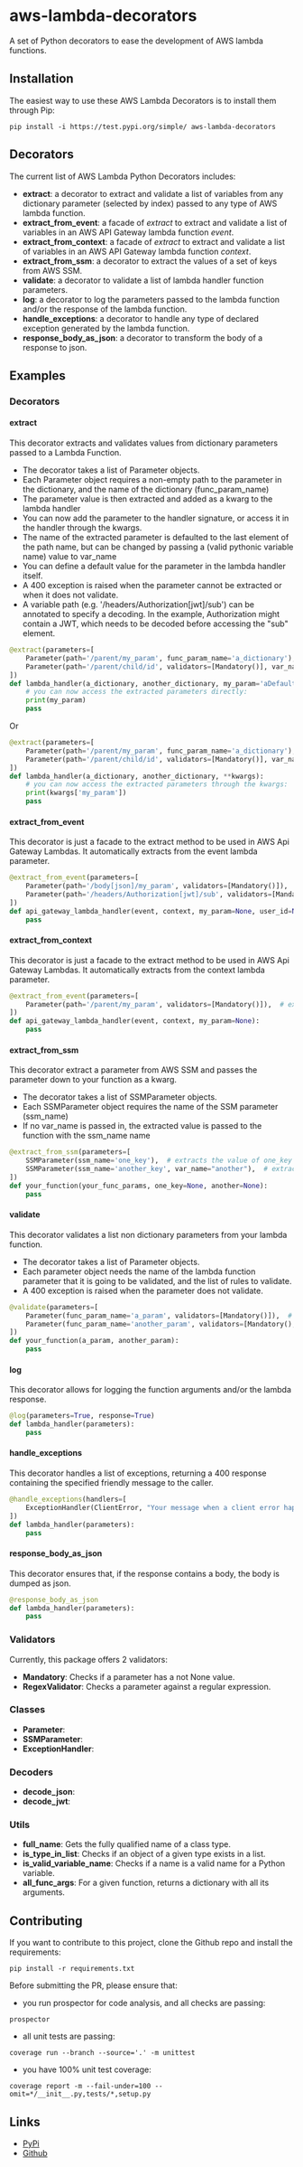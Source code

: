 # aws-lambda-decorators
A set of Python decorators to ease the development of AWS lambda functions.

## Installation

The easiest way to use these AWS Lambda Decorators is to install them through Pip:

`pip install -i https://test.pypi.org/simple/ aws-lambda-decorators`

## Decorators

The current list of AWS Lambda Python Decorators includes:

* __extract__: a decorator to extract and validate a list of variables from any dictionary parameter (selected by index) passed to any type of AWS lambda function.
* __extract_from_event__: a facade of _extract_ to extract and validate a list of variables in an AWS API Gateway lambda function _event_.
* __extract_from_context__: a facade of _extract_ to extract and validate a list of variables in an AWS API Gateway lambda function _context_.
* __extract_from_ssm__: a decorator to extract the values of a set of keys from AWS SSM.
* __validate__: a decorator to validate a list of lambda handler function parameters.
* __log__: a decorator to log the parameters passed to the lambda function and/or the response of the lambda function.
* __handle_exceptions__: a decorator to handle any type of declared exception generated by the lambda function. 
* __response_body_as_json__: a decorator to transform the body of a response to json.

## Examples

### Decorators

#### extract

This decorator extracts and validates values from dictionary parameters passed to a Lambda Function.

* The decorator takes a list of Parameter objects.
* Each Parameter object requires a non-empty path to the parameter in the dictionary, and the name of the dictionary (func_param_name)
* The parameter value is then extracted and added as a kwarg to the lambda handler
* You can now add the parameter to the handler signature, or access it in the handler through the kwargs.
* The name of the extracted parameter is defaulted to the last element of the path name, but can be changed by passing a (valid pythonic variable name) value to var_name
* You can define a default value for the parameter in the lambda handler itself.
* A 400 exception is raised when the parameter cannot be extracted or when it does not validate.
* A variable path (e.g. '/headers/Authorization[jwt]/sub') can be annotated to specify a decoding. In the example, Authorization might contain a JWT, which needs to be decoded before accessing the "sub" element.

```python
@extract(parameters=[
    Parameter(path='/parent/my_param', func_param_name='a_dictionary'),  # extracts a non mandatory my_param from a_dictionary
    Parameter(path='/parent/child/id', validators=[Mandatory()], var_name='user_id', func_param_name='another_dictionary')  # extracts a mandatory id as "user_id" from another_dictionary
])
def lambda_handler(a_dictionary, another_dictionary, my_param='aDefaultValue', user_id=None):
    # you can now access the extracted parameters directly:
    print(my_param)
    pass
```

Or 

```python
@extract(parameters=[
    Parameter(path='/parent/my_param', func_param_name='a_dictionary'),  # extracts a non mandatory my_param from a_dictionary
    Parameter(path='/parent/child/id', validators=[Mandatory()], var_name='user_id', func_param_name='another_dictionary')  # extracts a mandatory id as "user_id" from another_dictionary
])
def lambda_handler(a_dictionary, another_dictionary, **kwargs):
    # you can now access the extracted parameters through the kwargs:
    print(kwargs['my_param'])
    pass
```

#### extract_from_event

This decorator is just a facade to the extract method to be used in AWS Api Gateway Lambdas. It automatically extracts from the event lambda parameter.

```python
@extract_from_event(parameters=[
    Parameter(path='/body[json]/my_param', validators=[Mandatory()]),  # extracts a mandatory my_param from the json body of the event
    Parameter(path='/headers/Authorization[jwt]/sub', validators=[Mandatory()], var_name='user_id')  # extract the mandatory sub value as user_id from the authorization JWT
])
def api_gateway_lambda_handler(event, context, my_param=None, user_id=None):
    pass
```

#### extract_from_context

This decorator is just a facade to the extract method to be used in AWS Api Gateway Lambdas. It automatically extracts from the context lambda parameter.

```python
@extract_from_event(parameters=[
    Parameter(path='/parent/my_param', validators=[Mandatory()]),  # extracts a mandatory my_param from the parent element in context
])
def api_gateway_lambda_handler(event, context, my_param=None):
    pass
```

#### extract_from_ssm

This decorator extract a parameter from AWS SSM and passes the parameter down to your function as a kwarg.

* The decorator takes a list of SSMParameter objects.
* Each SSMParameter object requires the name of the SSM parameter (ssm_name)
* If no var_name is passed in, the extracted value is passed to the function with the ssm_name name

```python
@extract_from_ssm(parameters=[
    SSMParameter(ssm_name='one_key'),  # extracts the value of one_key from SSM as a kwargs named "one_key"
    SSMParameter(ssm_name='another_key', var_name="another"),  # extracts 
])
def your_function(your_func_params, one_key=None, another=None):
    pass
```

#### validate

This decorator validates a list non dictionary parameters from your lambda function.

* The decorator takes a list of Parameter objects.
* Each parameter object needs the name of the lambda function parameter that it is going to be validated, and the list of rules to validate.
* A 400 exception is raised when the parameter does not validate.

```python
@validate(parameters=[
    Parameter(func_param_name='a_param', validators=[Mandatory()]),  # validates a_param as mandatory
    Parameter(func_param_name='another_param', validators=[Mandatory(), RegexValidator(r'\d+')])  # validates another_param as mandatory and containing only digits
])
def your_function(a_param, another_param):
    pass
```

#### log

This decorator allows for logging the function arguments and/or the lambda response.

```python
@log(parameters=True, response=True)
def lambda_handler(parameters): 
    pass
```

#### handle_exceptions

This decorator handles a list of exceptions, returning a 400 response containing the specified friendly message to the caller.

```python
@handle_exceptions(handlers=[
    ExceptionHandler(ClientError, "Your message when a client error happens.")
])
def lambda_handler(parameters):
    pass
```

#### response_body_as_json

This decorator ensures that, if the response contains a body, the body is dumped as json.

```python
@response_body_as_json
def lambda_handler(parameters):
    pass
```

### Validators

Currently, this package offers 2 validators:

* __Mandatory__: Checks if a parameter has a not None value.
* __RegexValidator__: Checks a parameter against a regular expression.

### Classes

* __Parameter__:
* __SSMParameter__:
* __ExceptionHandler__:

### Decoders

* __decode_json__:
* __decode_jwt__:

### Utils

* __full_name__: Gets the fully qualified name of a class type.
* __is_type_in_list__: Checks if an object of a given type exists in a list.
* __is_valid_variable_name__: Checks if a name is a valid name for a Python variable.
* __all_func_args__: For a given function, returns a dictionary with all its arguments.

## Contributing

If you want to contribute to this project, clone the Github repo and install the requirements:

`pip install -r requirements.txt`

Before submitting the PR, please ensure that:
 
- you run prospector for code analysis, and all checks are passing:

`prospector`

- all unit tests are passing:

`coverage run --branch --source='.' -m unittest`

- you have 100% unit test coverage:

`coverage report -m --fail-under=100 --omit=*/__init__.py,tests/*,setup.py`

## Links

* [PyPi](https://test.pypi.org/project/aws-lambda-decorators/)
* [Github](https://github.com/gridsmartercities/aws-lambda-decorators)

